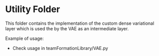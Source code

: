 # Utility Folder
This folder contains the implementation of the custom dense variational layer which is used the by the VAE as an
intermediate layer.

Example of usage:
- Check usage in teamFormationLibrary/VAE.py
